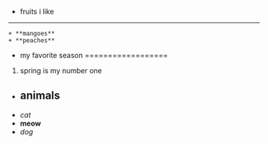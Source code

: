 - fruits i like
--------------
	+ **mangoes**
	+ **peaches**

- my favorite season
==================
1. spring is my number one

- ## animals ##
+ *cat*
+ **meow**
+ _dog_
